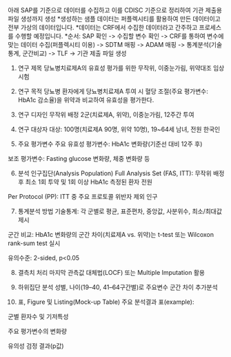 아래 SAP를 기준으로 데이터를 수집하고 이를 CDISC 기준으로 정리하여 기관 제출용 파일 생성까지 생성
*생성하는 샘플 데이터는 퍼플렉시티를 활용하여 만든 데이터이고 전부 가상의 데이터입니다.
*데이터는 CRF에서 수집한 데이터라고 간주하고 프로세스를 수행할 예정입니다.
*순서: SAP 확인 -> 수집할 변수 확인 -> CRF를 통하여 변수에 맞는 데이터 수집(퍼플렉시티 이용) -> SDTM 매핑 -> ADAM 매핑 -> 통계분석(기술통계, 군간비교) -> TLF -> 기관 제출 파일 생성

1. 연구 제목
당뇨병치료제A의 유효성 평가를 위한 무작위, 이중눈가림, 위약대조 임상시험

2. 연구 목적
당뇨병 환자에게 당뇨병치료제A 투여 시 혈당 조절(주요 평가변수: HbA1c 감소율)을 위약과 비교하여 유효성을 평가한다.

3. 연구 디자인
무작위 배정 2군(치료제A, 위약), 이중눈가림, 12주간 투여

4. 연구 대상자
대상: 100명(치료제A 90명, 위약 10명), 19~64세 남녀, 전원 한국인

5. 주요 평가변수
주요 유효성 평가변수: HbA1c 변화량(기준선 대비 12주 후)

보조 평가변수: Fasting glucose 변화량, 체중 변화량 등

6. 분석 인구집단(Analysis Population)
Full Analysis Set (FAS, ITT): 무작위 배정 후 최소 1회 투약 및 1회 이상 HbA1c 측정된 환자 전원

Per Protocol (PP): ITT 중 주요 프로토콜 위반자 제외 인구

7. 통계분석 방법
기술통계: 각 군별로 평균, 표준편차, 중앙값, 사분위수, 최소/최대값 제시

군간 비교: HbA1c 변화량의 군간 차이(치료제A vs. 위약)는 t-test 또는 Wilcoxon rank-sum test 실시

유의수준: 2-sided, p<0.05

8. 결측치 처리
마지막 관측값 대체법(LOCF) 또는 Multiple Imputation 활용

9. 하위집단 분석
성별, 나이(19–40, 41–64구간별)로 주요변수 군간 차이 추가분석

10. 표, Figure 및 Listing(Mock-up Table)
주요 분석결과 표(example):

군별 환자수 및 기저특성

주요 평가변수의 변화량

유의성 검정 결과(p값)
